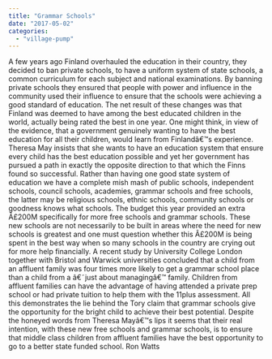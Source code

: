 ```yaml
---
title: "Grammar Schools"
date: "2017-05-02"
categories: 
  - "village-pump"
---
```


A few years ago Finland overhauled the education in their country, they decided to ban private schools, to have a uniform system of state schools, a common curriculum for each subject and national examinations. By banning private schools they ensured that people with power and influence in the community used their influence to ensure that the schools were achieving a good standard of education. The net result of these changes was that Finland was deemed to have among the best educated children in the world, actually being rated the best in one year. One might think, in view of the evidence, that a government genuinely wanting to have the best education for all their children, would learn from Finlandâ€™s experience. Theresa May insists that she wants to have an education system that ensure every child has the best education possible and yet her government has pursued a path in exactly the opposite direction to that which the Finns found so successful. Rather than having one good state system of education we have a complete mish mash of public schools, independent schools, council schools, academies, grammar schools and free schools, the latter may be religious schools, ethnic schools, community schools or goodness knows what schools. The budget this year provided an extra Â£200M specifically for more free schools and grammar schools. These new schools are not necessarily to be built in areas where the need for new schools is greatest and one must question whether this Â£200M is being spent in the best way when so many schools in the country are crying out for more help financially. A recent study by University College London together with Bristol and Warwick universities concluded that a child from an affluent family was four times more likely to get a grammar school place than a child from a â€˜just about managingâ€™ family. Children from affluent families can have the advantage of having attended a private prep school or had private tuition to help them with the 11plus assessment. All this demonstrates the lie behind the Tory claim that grammar schools give the opportunity for the bright child to achieve their best potential. Despite the honeyed words from Theresa Mayâ€™s lips it seems that their real intention, with these new free schools and grammar schools, is to ensure that middle class children from affluent families have the best opportunity to go to a better state funded school. Ron Watts
